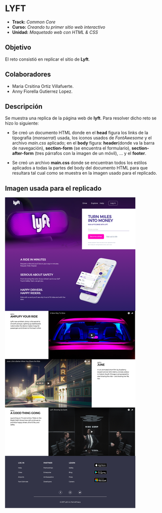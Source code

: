 # LYFT

* **Track:** _Common Core_
* **Curso:** _Creando tu primer sitio web interactivo_
* **Unidad:** _Maquetado web con HTML & CSS_

## Objetivo

El reto consistió en replicar el sitio de **Lyft**.

## Colaboradores
* Maria Crsitina Ortiz Villafuerte.
* Anny Fiorella Gutierrez Lopez.

## Descripción

Se muestra una replica de la página web de **lyft**. Para resolver dicho reto se hizo lo siguiente:
* Se creó un documento HTML donde en el **head** figura los links de la tipografia (_monserrat_) usada, los iconos usados de _FontAwesome_ y el archivo _main.css_ aplicado; en el **body** figura: **header**(donde va la barra de navegación), **section-form** (se encuentra el formulario), **section-after-form** (tres párrafos con la imagen de un móvil), ... y el **footer**.

* Se creó un archivo **main.css** donde se encuentran todos los estilos aplicados a todas la partes del body del documento HTML para que resultara tal cual como se muestra en la imagen usado para el replicado.


## Imagen usada para el replicado

![Lyft Website](docs/fullpage.png)
